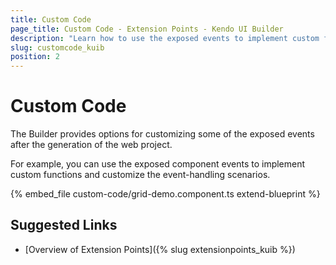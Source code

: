 ```yaml
---
title: Custom Code
page_title: Custom Code - Extension Points - Kendo UI Builder
description: "Learn how to use the exposed events to implement custom functions and customize the event-handling scenarios in web applications generated with the Kendo UI Builder."
slug: customcode_kuib
position: 2
---
```


# Custom Code

The Builder provides options for customizing some of the exposed events after the generation of the web project.

For example, you can use the exposed component events to implement custom functions and customize the event-handling scenarios.

{% embed_file custom-code/grid-demo.component.ts extend-blueprint %}

## Suggested Links

* [Overview of Extension Points]({% slug extensionpoints_kuib %})
